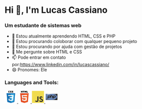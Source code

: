 <h1 >Hi 👋, I'm Lucas Cassiano</h1>
<h3 >Um estudante de sistemas web</h3>


- 🌱 Estou atualmente aprendendo HTML, CSS e PHP
- 👯 Estou procurando coloborar com qualquer pequeno projeto
- 🤔 Estou procurando por ajuda com gestão de projetos
- 💬 Me pergunte sobre HTML e CSS
- 📫 Pode entrar em contato por:https://www.linkedin.com/in/lucascassiano/
- 😄 Pronomes: Ele


<h3 align="left">Languages and Tools:</h3>
<p align="left"> <a href="https://www.w3schools.com/css/" target="_blank"> <img src="https://raw.githubusercontent.com/devicons/devicon/master/icons/css3/css3-original-wordmark.svg" alt="css3" width="40" height="40"/> </a> <a href="https://www.w3.org/html/" target="_blank"> <img src="https://raw.githubusercontent.com/devicons/devicon/master/icons/html5/html5-original-wordmark.svg" alt="html5" width="40" height="40"/> </a> <a href="https://developer.mozilla.org/en-US/docs/Web/JavaScript" target="_blank"> <img src="https://raw.githubusercontent.com/devicons/devicon/master/icons/javascript/javascript-original.svg" alt="javascript" width="40" height="40"/> </a> <a href="https://www.php.net" target="_blank"> <img src="https://raw.githubusercontent.com/devicons/devicon/master/icons/php/php-original.svg" alt="php" width="40" height="40"/> </a> </p>

